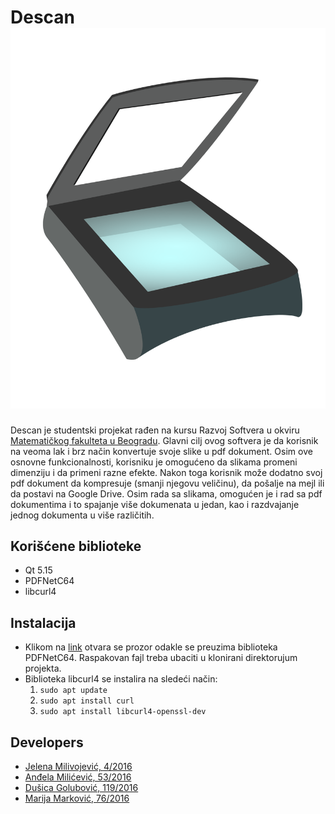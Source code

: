 # Descan ![alt text](Descan/resources/icons/skener.png "Scanner")

Descan je studentski projekat rađen na kursu Razvoj Softvera u okviru [Matematičkog fakulteta u Beogradu](http://www.matf.bg.ac.rs/). Glavni cilj ovog softvera je da korisnik na veoma lak i brz način konvertuje svoje slike u pdf dokument. Osim ove osnovne funkcionalnosti, korisniku je omogućeno da slikama promeni dimenziju i da primeni razne efekte. Nakon toga korisnik može dodatno svoj pdf dokument da kompresuje (smanji njegovu veličinu), da pošalje na mejl ili da postavi na Google Drive. Osim rada sa slikama, omogućen je i rad sa pdf dokumentima i to spajanje više dokumenata u jedan, kao i razdvajanje jednog dokumenta u više različitih. 

## Korišćene biblioteke
- Qt 5.15
- PDFNetC64
- libcurl4

## Instalacija
- Klikom na [link](https://www.pdftron.com/documentation/linux/get-started/cpp/?fbclid=IwAR3byDmn_aiA3t-oSBWjdNNQOWxObSR9L4_DnB5zn0iD-azKSPebJpNAuW4) otvara se prozor odakle se preuzima biblioteka PDFNetC64. Raspakovan fajl treba ubaciti u klonirani direktorujum projekta.
- Biblioteka libcurl4 se instalira na sledeći način:
  1. `sudo apt update`
  2. `sudo apt install curl`
  3. `sudo apt install libcurl4-openssl-dev`

## Developers

- [Jelena Milivojević, 4/2016](https://gitlab.com/ratspeaker)
- [Anđela Milićević, 53/2016](https://gitlab.com/andjaam)
- [Dušica Golubović, 119/2016](https://gitlab.com/golubovicd)
- [Marija Marković, 76/2016](https://gitlab.com/marija.markovic)
